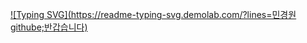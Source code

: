 [![Typing SVG](https://readme-typing-svg.demolab.com/?lines=민경원 githube;반갑습니다)](https://git.io/typing-svg)
